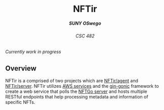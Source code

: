 <p align="center">
<br />
<h1 align="center">NFTir</h1>
<h5 align="center">SUNY OSwego </h3>
<h6 align="center">CSC 482 <h4>
</p>

###### Currently work in progress

## Overview

NFTir is a comprised of two projects which are [NFTir/agent](https://github.com/logann131/NFTir/tree/master/agent) and [NFTir/server](https://github.com/logann131/NFTir/tree/master/server). NFTir utilizes [AWS services](https://aws.amazon.com/) and the [gin-gonic](https://github.com/gin-gonic/gin) framework to create a web service that polls the [NFTGo server](https://nftgo.io/) and hosts multiple RESTful endpoints that help processing metadata and information of specific NFTs.
